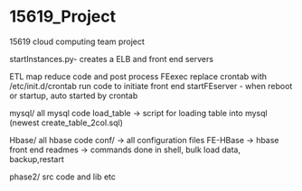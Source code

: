 # 15619_Project
15619 cloud computing team project

startInstances.py- creates a ELB and front end servers

ETL
	map reduce code and post process
FEexec
	replace crontab with /etc/init.d/crontab
	run code to initiate front end
	startFEserver - when reboot or startup, auto started by crontab

mysql/   all mysql code
	load_table -> script for loading table into mysql
	(newest create_table_2col.sql)

Hbase/   all hbase code
	conf/ -> all configuration files
	FE-HBase -> hbase front end
	readmes -> commands done in shell, bulk load data, backup,restart



phase2/
	src code and lib etc




